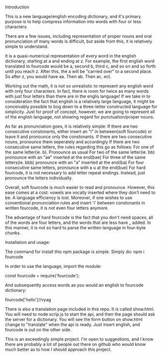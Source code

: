 Introduction

This is a new language/english encoding dictionary, and it's primary purpose is to help compress information into words with four or less characters.

There are a few issues, including representation of proper nouns and oral pronunciation of many words is difficult, but aside from this, it is relatively simple to understand. 

It is a quasi-numerical representation of every word in the english dictionary, starting at a and ending at z. For example, the first english word translated to fourcode would be a, second b, third c, and so on and so forth until you reach z. After this, the a will be "carried over" to a second place. So after z, you would have aa. Then ab. Then ac, ect.

Working out the math, it is not so unrealistic to represent any english word with only four characters. In fact, there is room for twice as many words with just four letters than there are in the englis language! If we take in to consideration the fact that english is a relatively large language, it might be conceivably possible to bog down to a three-letter constructed language for simplicity. Just for proof of concept, however, we are going to represent all of the english language, not showing regard for punctuation/proper nouns. 

As far as pronunciation goes, it is relatively simple: 
     If there are two consecutive constonants, either insert an "i" in between(soft fourcode) or leave it and pronounce only the constonants.
     If there are two consecutive nouns, pronounce them seperately and accordingly
     If there are two consecutive same letters, the rules regarding this go as follows:
          For one of the same letter(ie. b). Pronounce as usual
          For two of the same letter(ie. bb) pronounce with an "ae" inserted at the end(bae)
          For three of the same letters(ie. bbb) pronounce with an "a" inserted at the end(ba)
          For four consecutive same letters, pronounce with a u at the end(bue)
     For hard fourcode, it is not necessary to add letter repeat endings. Instead, just pronounce the letters individually.

Overall, soft fourcode is much easier to read and pronounce. However, this ease comes at a cost: vowels are vocally inserted where they don't need to be. A language efficiency is lost. Moreover, if one wishes to use conventional pronunciation rules and insert 'i' between constonants in written fourcode, it is not even four letters anymore. 

The advantage of hard fourcode is the fact that you don't need spaces; all of the words are four letters, and the words that are less have _ added. In this manner, it is not so hard to parse the written language in four-byte chunks. 

Installation and usage:

The command for install this npm package is simple. Simply do:
  npm i fourcode
  
In order to use the language, import the module:

  const fourcode = require('fourcode');

And subsequently access words as you would an english to fourcode dictionary:

  fourcode['hello']//vyag

There is also a translation page included in this repo. It is called show.html. You will need to node scrip.js to start the api, and then the page should ask the server for a dictionary. You will see the form button on show.html change to "translate" when the api is ready. Just insert english, and fourcode is out on the other side. 

This is an exceedingly simple project. I'm open to suggestions, and I know there are probably a lot of people out there on github who would know much better as to how I should approach this project.
  


